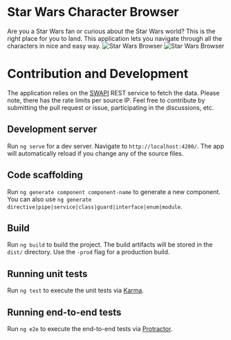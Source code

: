 # Star Wars Character Browser

Are you a Star Wars fan or curious about the Star Wars world? This is the right place for you to land. This application lets you navigate through all the characters in nice and easy way. 
![Star Wars Browser](https://user-images.githubusercontent.com/2076328/37127192-f71123da-2274-11e8-9202-6628a76feae9.png)
![Star Wars Browser](https://user-images.githubusercontent.com/2076328/37127196-f989f38a-2274-11e8-9367-099b28fb46de.png)

# Contribution and Development

The application relies on the [SWAPI](https://swapi.co/) REST service to fetch the data. Please note, there has the rate limits per source IP.
Feel free to contribute by submitting the pull request or issue, participating in the discussions, etc.

## Development server

Run `ng serve` for a dev server. Navigate to `http://localhost:4200/`. The app will automatically reload if you change any of the source files.

## Code scaffolding

Run `ng generate component component-name` to generate a new component. You can also use `ng generate directive|pipe|service|class|guard|interface|enum|module`.

## Build

Run `ng build` to build the project. The build artifacts will be stored in the `dist/` directory. Use the `-prod` flag for a production build.

## Running unit tests

Run `ng test` to execute the unit tests via [Karma](https://karma-runner.github.io).

## Running end-to-end tests

Run `ng e2e` to execute the end-to-end tests via [Protractor](http://www.protractortest.org/).
